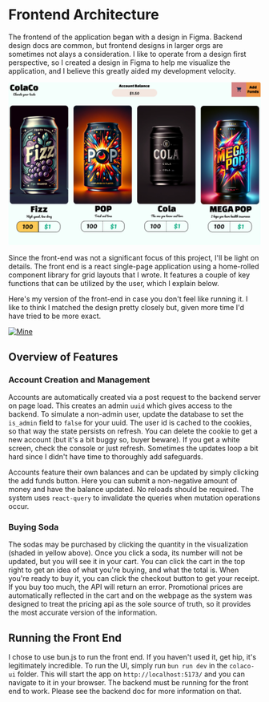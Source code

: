 # Frontend Architecture
The frontend of the application began with a design in Figma. Backend design docs are common, but frontend designs in larger orgs are sometimes not alays a consideration. I like to operate from a design first perspective, so I created a design in Figma to help me visualize the application, and I believe this greatly aided my development velocity.

[![Figma](frontend.png)](frontend.png)

Since the front-end was not a significant focus of this project, I'll be light on details. The front end is a react single-page application using a home-rolled component library for grid layouts that I wrote. It features a couple of key functions that can be utilized by the user, which I explain below.

Here's my version of the front-end in case you don't feel like running it. I like to think I matched the design pretty closely but, given more time I'd have tried to be more exact.

[![Mine](my_frontend.png)](my_frontend.png)

## Overview of Features

### Account Creation and Management
Accounts are automatically created via a post request to the backend server on page load. This creates an admin `uuid` which gives access to the backend. To simulate a non-admin user, update the database to set the `is_admin` field to `false` for your uuid. The user id is cached to the cookies, so that way the state persists on refresh. You can delete the cookie to get a new account (but it's a bit buggy so, buyer beware). If you get a white screen, check the console or just refresh. Sometimes the updates loop a bit hard since I didn't have time to thoroughly add safeguards.


Accounts feature their own balances and can be updated by simply clicking the add funds button. Here you can submit a non-negative amount of money and have the balance updated. No reloads should be required. The system uses `react-query` to invalidate the queries when mutation operations occur.

### Buying Soda
The sodas may be purchased by clicking the quantity in the visualization (shaded in yellow above). Once you click a soda, its number will not be updated, but you will see it in your cart. You can click the cart in the top right to get an idea of what you're buying, and what the total is. When you're ready to buy it, you can click the checkout button to get your receipt. If you buy too much, the API will return an error. Promotional prices are automatically reflected in the cart and on the webpage as the system was designed to treat the pricing api as the sole source of truth, so it provides the most accurate version of the information.

## Running the Front End
I chose to use bun.js to run the front end. If you haven't used it, get hip, it's legitimately incredible. To run the UI, simply run `bun run dev` in the `colaco-ui` folder. This will start the app on `http://localhost:5173/` and you can navigate to it in your browser. The backend must be running for the front end to work. Please see the backend doc for more information on that.